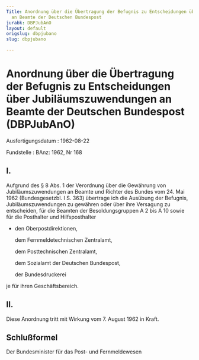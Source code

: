 ```yaml
---
Title: Anordnung über die Übertragung der Befugnis zu Entscheidungen über Jubiläumszuwendungen
  an Beamte der Deutschen Bundespost
jurabk: DBPJubAnO
layout: default
origslug: dbpjubano
slug: dbpjubano

---
```


# Anordnung über die Übertragung der Befugnis zu Entscheidungen über Jubiläumszuwendungen an Beamte der Deutschen Bundespost (DBPJubAnO)

Ausfertigungsdatum
:   1962-08-22

Fundstelle
:   BAnz: 1962, Nr 168



## I.

Aufgrund des § 8 Abs. 1 der Verordnung über die Gewährung von Jubiläumszuwendungen an Beamte und Richter des Bundes vom 24. Mai 1962 (Bundesgesetzbl. I S. 363) übertrage ich die Ausübung der Befugnis, Jubiläumszuwendungen zu gewähren oder über ihre Versagung zu entscheiden, für die Beamten der Besoldungsgruppen A 2 bis A 10 sowie für die Posthalter und Hilfsposthalter

*   den Oberpostdirektionen,

    dem Fernmeldetechnischen Zentralamt,

    dem Posttechnischen Zentralamt,

    dem Sozialamt der Deutschen Bundespost,

    der Bundesdruckerei



je für ihren Geschäftsbereich.


## II.

Diese Anordnung tritt mit Wirkung vom 7. August 1962 in Kraft.


## Schlußformel

Der Bundesminister für das Post- und Fernmeldewesen

